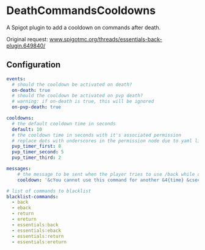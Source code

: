 # DeathCommandsCooldowns

A Spigot plugin to add a cooldown on commands after death.

Original request: www.spigotmc.org/threads/essentials-back-plugin.649840/

## Configuration

```yaml
events:
  # should the cooldown be activated on death?
  on-death: true
  # should the cooldown be activated on pvp death?
  # warning: if on-death is true, this will be ignored
  on-pvp-death: true

cooldowns:
  # the default cooldown time in seconds
  default: 10
  # the cooldown time in seconds with it's associated permission
  # replace dots with underscores in the permission node due to yaml limitations
  pvp_timer_first: 8
  pvp_timer_second: 5
  pvp_timer_third: 2

messages:
    # the message to be sent when the player tries to use /back while on cooldown
    cooldown: '&cYou cannot use this command for another &4{time} &cseconds!'

# list of commands to blacklist
blacklist-commands:
  - back
  - eback
  - return
  - ereturn
  - essentials:back
  - essentials:eback
  - essentials:return
  - essentials:ereturn
```
